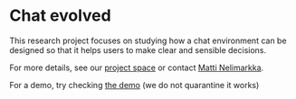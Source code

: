 Chat evolved
============

This research project focuses on studying how a chat environment can be designed so that it helps users to make clear and sensible decisions.

For more details, see our [project space](http://foot.hiit.fi) or contact [Matti Nelimarkka](http://www.hiit.fi/~mnelimar).

For a demo, try checking [the demo](http://foot.hiit.fi/demos/chat/) (we do not quarantine it works)
